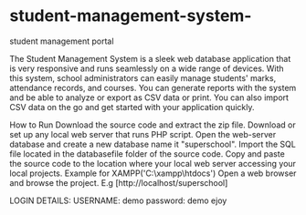 # student-management-system-
student management  portal 


The Student Management System is a sleek web database application that is very responsive and runs seamlessly on a wide range of devices. With this system, school administrators can easily manage students' marks, attendance records, and courses. You can generate reports with the system and be able to analyze or export as CSV data or print. You can also import CSV data on the go and get started with your application quickly. 

How to Run
Download the source code and extract the zip file.
Download or set up any local web server that runs PHP script.
Open the web-server database and create a new database name it "superschool".
Import the SQL file located in the databasefile folder of the source code.
Copy and paste the source code to the location where your local web server accessing your local projects. Example for XAMPP('C:\xampp\htdocs')
Open a web browser and browse the project. E.g [http://localhost/superschool]

LOGIN DETAILS: 
USERNAME: demo
password: demo
 ejoy
